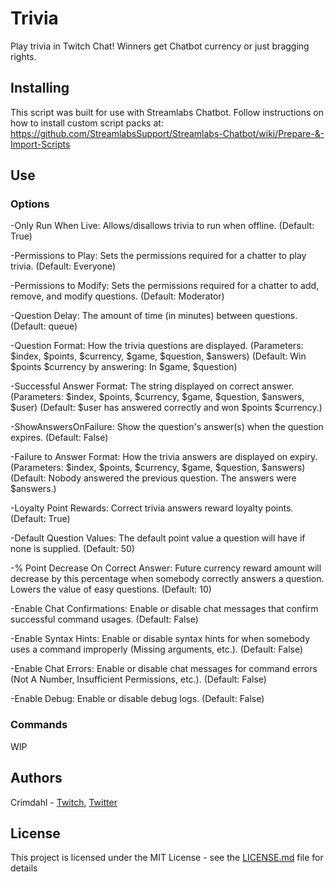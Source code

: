 # Trivia

Play trivia in Twitch Chat! Winners get Chatbot currency or just bragging rights.

## Installing

This script was built for use with Streamlabs Chatbot.
Follow instructions on how to install custom script packs at:
https://github.com/StreamlabsSupport/Streamlabs-Chatbot/wiki/Prepare-&-Import-Scripts

## Use

### Options

-Only Run When Live: Allows/disallows trivia to run when offline. (Default: True)

-Permissions to Play: Sets the permissions required for a chatter to play trivia. (Default: Everyone)
  
-Permissions to Modify: Sets the permissions required for a chatter to add, remove, and modify questions. (Default: Moderator)

-Question Delay: The amount of time (in minutes) between questions. (Default: queue)

-Question Format: How the trivia questions are displayed. (Parameters: $index, $points, $currency, $game, $question, $answers) (Default: Win $points $currency by answering: In $game, $question)
  
-Successful Answer Format: The string displayed on correct answer. (Parameters: $index, $points, $currency, $game, $question, $answers, $user) (Default: $user has answered correctly and won $points $currency.)

-ShowAnswersOnFailure: Show the question's answer(s) when the question expires. (Default: False)

-Failure to Answer Format: How the trivia answers are displayed on expiry. (Parameters: $index, $points, $currency, $game, $question, $answers) (Default: Nobody answered the previous question. The answers were $answers.)

-Loyalty Point Rewards: Correct trivia answers reward loyalty points. (Default: True)

-Default Question Values: The default point value a question will have if none is supplied. (Default: 50)

-% Point Decrease On Correct Answer: Future currency reward amount will decrease by this percentage when somebody correctly answers a question. Lowers the value of easy questions. (Default: 10)

-Enable Chat Confirmations: Enable or disable chat messages that confirm successful command usages. (Default: False)

-Enable Syntax Hints: Enable or disable syntax hints for when somebody uses a command improperly (Missing arguments, etc.). (Default: False)

-Enable Chat Errors: Enable or disable chat messages for command errors (Not A Number, Insufficient Permissions, etc.). (Default: False)

-Enable Debug: Enable or disable debug logs. (Default: False)

### Commands

WIP

## Authors

Crimdahl - [Twitch](https://www.twitch.tv/crimdahl), [Twitter](https://www.twitter.com/crimdahl)

## License

This project is licensed under the MIT License - see the [LICENSE.md](LICENSE.md) file for details

